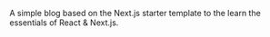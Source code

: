 A simple blog based on the Next.js starter template to the learn the essentials of React & Next.js.
